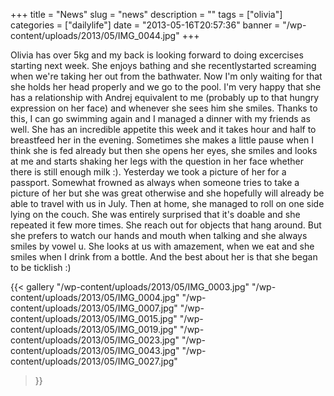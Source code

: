 +++
title = "News"
slug = "news"
description = ""
tags = ["olivia"]
categories = ["dailylife"]
date = "2013-05-16T20:57:36"
banner = "/wp-content/uploads/2013/05/IMG_0044.jpg"
+++

Olivia has over 5kg and my back is looking forward to doing excercises starting next week. She
enjoys bathing and she recentlystarted screaming when we're taking her out from the bathwater. Now I'm only waiting
for that she holds her head properly and we go to the pool. I'm very happy that she has a
relationship with Andrej equivalent to me (probably up to that hungry expression on her face) and
whenever she sees him she smiles. Thanks to this, I can go swimming again and I managed a dinner
with my friends as well. She has an incredible appetite this week and it takes hour and half to
breastfeed her in the evening. Sometimes she makes a little pause when I think she is fed already
but then she opens her eyes, she smiles and looks at me and starts shaking her legs with the
question in her face whether there is still enough milk :). Yesterday we took a picture of her for
a passport. Somewhat frowned as always when someone tries to take a picture of her but she was
great otherwise and she hopefully will already be able to travel with us in July. Then at home, she
managed to roll on one side lying on the couch. She was entirely surprised that it's doable and she
repeated it few more times. She reach out for objects that hang around. But she prefers to watch
our hands and mouth when talking and she always smiles by vowel u. She looks at us with amazement,
when we eat and she smiles when I drink from a bottle. And the best about her is that she began to
be ticklish :)

{{< gallery
    "/wp-content/uploads/2013/05/IMG_0003.jpg"
    "/wp-content/uploads/2013/05/IMG_0004.jpg"
    "/wp-content/uploads/2013/05/IMG_0007.jpg"
    "/wp-content/uploads/2013/05/IMG_0015.jpg"
    "/wp-content/uploads/2013/05/IMG_0019.jpg"
    "/wp-content/uploads/2013/05/IMG_0023.jpg"
    "/wp-content/uploads/2013/05/IMG_0043.jpg"
    "/wp-content/uploads/2013/05/IMG_0027.jpg"
>}}
